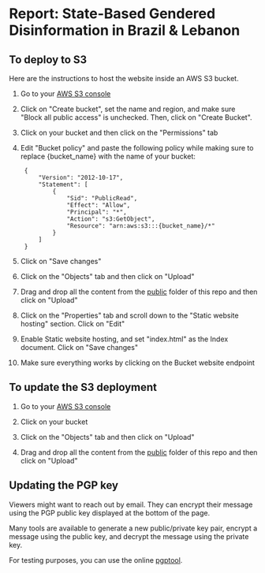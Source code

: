 # Report: State-Based Gendered Disinformation in Brazil & Lebanon


## To deploy to S3

Here are the instructions to host the website inside an AWS S3 bucket.

1. Go to your [AWS S3 console](https://s3.console.aws.amazon.com/)

2. Click on "Create bucket", set the name and region, and make sure "Block all public access" is unchecked. Then, click on "Create Bucket".

3. Click on your bucket and then click on the "Permissions" tab

4. Edit "Bucket policy" and paste the following policy while making sure to replace {bucket_name} with the name of your bucket:

        {
            "Version": "2012-10-17",
            "Statement": [
                {
                    "Sid": "PublicRead",
                    "Effect": "Allow",
                    "Principal": "*",
                    "Action": "s3:GetObject",
                    "Resource": "arn:aws:s3:::{bucket_name}/*"
                }
            ]
        }

5. Click on "Save changes"

6. Click on the "Objects" tab and then click on "Upload"

7. Drag and drop all the content from the [public](./public/) folder of this repo and then click on "Upload"

8. Click on the "Properties" tab and scroll down to the "Static website hosting" section. Click on "Edit"

9. Enable Static website hosting, and set "index.html" as the Index document. Click on "Save changes"

10. Make sure everything works by clicking on the Bucket website endpoint


## To update the S3 deployment

1. Go to your [AWS S3 console](https://s3.console.aws.amazon.com/)

2. Click on your bucket

3. Click on the "Objects" tab and then click on "Upload"

4. Drag and drop all the content from the [public](./public/) folder of this repo and then click on "Upload"


## Updating the PGP key

Viewers might want to reach out by email. They can encrypt their message using the PGP public key displayed at 
the bottom of the page. 

Many tools are available to generate a new public/private key pair, encrypt a message using the public key, and 
decrypt the message using the private key. 

For testing purposes, you can use the online [pgptool](https://pgptool.org/). 